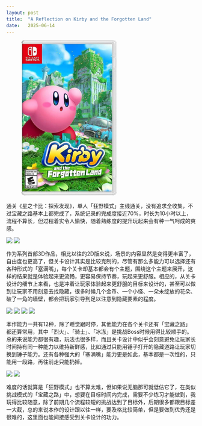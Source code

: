 ```yaml
---
layout: post
title:  "A Reflection on Kirby and the Forgotten Land"
date:   2025-06-14
---
```

<figure><img src="/assets/img/20250614-1.jpeg" width="60%" /></figure>

通关《星之卡比：探索发现》，单人「狂野模式」主线通关，没有追求全收集，不过宝藏之路基本上都完成了，系统记录的完成度接近70%，时长为10小时以上，流程不算长，但过程着实令人愉快，随着熟练度的提升玩起来会有种一气呵成的爽感。

![](https://i.imgur.com/SIeRT1V.jpeg)
![](https://i.imgur.com/aSuYBOU.jpeg)

作为系列首部3D作品，相比以往的2D版来说，场景的内容显然是变得更丰富了，自由度也更高了，但关卡设计其实是比较克制的，尽管有那么多能力可以选择还有各种形式的「塞满嘴」，每个关卡却基本都会有个主题，围绕这个主题来展开，这样的结果就是体验起来更流畅，更容易保持节奏，玩起来更舒服。相应的，从关卡设计的细节上来看，也是冲着让玩家体验起来更舒服的目标来设计的，甚至可以做到让玩家不用刻意去找隐藏，很多时候几个金币、一个小怪、一朵未绽放的花朵、破了一角的墙壁，都会把玩家引导到足以注意到隐藏要素的程度。

<img src="https://i.imgur.com/jMdHrbX.jpeg" width="49%" />
<img src="https://i.imgur.com/PWnoxG0.jpeg" width="49%" />
<img src="https://i.imgur.com/WYtbMxC.jpeg" width="49%" />
<img src="https://i.imgur.com/GpIBOQZ.jpeg" width="49%" />

本作能力一共有12种，除了睡觉跟时停，其他能力在各个关卡还有「宝藏之路」都还算常用，其中「烈火」、「骑士」、「冰冻」是挑战Boss时候用得比较顺手的。总的来说能力都很有趣，玩法也很多样，而且关卡设计中似乎会刻意避免让玩家长时间持有同一种能力以维持新鲜感，比如通过只能用锤子打开的隐藏道路让玩家切换到锤子能力。还有各种强大的「塞满嘴」能力更是如此，基本都是一次性的，只能用一段路，再往前走只能扔掉。

<img src="https://i.imgur.com/h22dWUE.jpeg" width="49%" />
<img src="https://i.imgur.com/lCdmVq7.jpeg" width="49%" />

难度的话就算是「狂野模式」也不算太难，但如果说无脑那可就低估它了，在类似挑战模式的「宝藏之路」中，想要在目标时间内完成，需要不少练习才能做到，我玩得比较随意，除了前期几个流程较短的挑战达到了目标外，后期很多都跟目标差一大截，总的来说本作的设计跟以往一样，要及格比较简单，但是要做到优秀还是很难的，这里面也能间接感受到关卡设计的功力。
